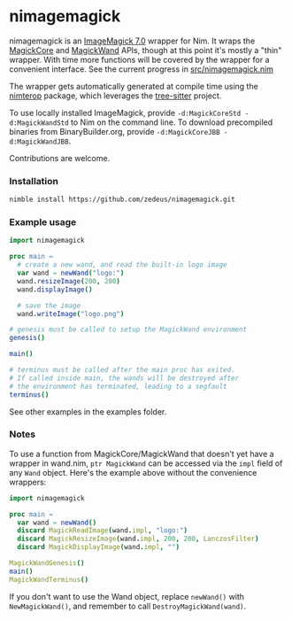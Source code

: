 # nimagemagick

nimagemagick is an [ImageMagick 7.0](https://www.imagemagick.org/) wrapper for Nim.
It wraps the [MagickCore](https://imagemagick.org/script/magick-core.php) and
[MagickWand](https://imagemagick.org/script/magick-wand.php) APIs, though at
this point it's mostly a "thin" wrapper. With time more functions will be covered
by the wrapper for a convenient interface. See the current progress in
[src/nimagemagick.nim](https://github.com/zedeus/nimagemagick/blob/master/src/nimagemagick.nim)

The wrapper gets automatically generated at compile time using the
[nimterop](https://github.com/genotrance/nimterop/) package, which leverages the
[tree-sitter](https://github.com/tree-sitter/tree-sitter) project.

To use locally installed ImageMagick, provide `-d:MagickCoreStd -d:MagickWandStd`
to Nim on the command line. To download precompiled binaries from BinaryBuilder.org,
provide `-d:MagickCoreJBB -d:MagickWandJBB`.

Contributions are welcome.

### Installation
```sh
nimble install https://github.com/zedeus/nimagemagick.git
```

### Example usage
```nim
import nimagemagick

proc main =
  # create a new wand, and read the built-in logo image
  var wand = newWand("logo:")
  wand.resizeImage(200, 200)
  wand.displayImage()

  # save the image
  wand.writeImage("logo.png")

# genesis must be called to setup the MagickWand environment
genesis()

main()

# terminus must be called after the main proc has exited.
# If called inside main, the wands will be destroyed after
# the environment has terminated, leading to a segfault
terminus()
```

See other examples in the examples folder.

### Notes

To use a function from MagickCore/MagickWand that doesn't yet have a
wrapper in wand.nim, `ptr MagickWand` can be accessed via the `impl`
field of any `Wand` object. Here's the example above without the
convenience wrappers:

```nim
import nimagemagick

proc main =
  var wand = newWand()
  discard MagickReadImage(wand.impl, "logo:")
  discard MagickResizeImage(wand.impl, 200, 200, LanczosFilter)
  discard MagickDisplayImage(wand.impl, "")

MagickWandGenesis()
main()
MagickWandTerminus()
```

If you don't want to use the Wand object, replace `newWand()` with
`NewMagickWand()`, and remember to call `DestroyMagickWand(wand)`.
